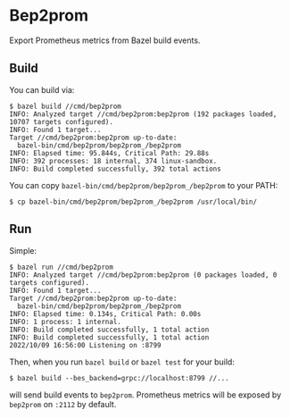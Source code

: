 # Bep2prom

Export Prometheus metrics from Bazel build events.

## Build

You can build via:

    $ bazel build //cmd/bep2prom
    INFO: Analyzed target //cmd/bep2prom:bep2prom (192 packages loaded, 10707 targets configured).
    INFO: Found 1 target...
    Target //cmd/bep2prom:bep2prom up-to-date:
      bazel-bin/cmd/bep2prom/bep2prom_/bep2prom
    INFO: Elapsed time: 95.844s, Critical Path: 29.88s
    INFO: 392 processes: 18 internal, 374 linux-sandbox.
    INFO: Build completed successfully, 392 total actions

You can copy `bazel-bin/cmd/bep2prom/bep2prom_/bep2prom` to your PATH:

    $ cp bazel-bin/cmd/bep2prom/bep2prom_/bep2prom /usr/local/bin/

## Run

Simple:

    $ bazel run //cmd/bep2prom
    INFO: Analyzed target //cmd/bep2prom:bep2prom (0 packages loaded, 0 targets configured).
    INFO: Found 1 target...
    Target //cmd/bep2prom:bep2prom up-to-date:
      bazel-bin/cmd/bep2prom/bep2prom_/bep2prom
    INFO: Elapsed time: 0.134s, Critical Path: 0.00s
    INFO: 1 process: 1 internal.
    INFO: Build completed successfully, 1 total action
    INFO: Build completed successfully, 1 total action
    2022/10/09 16:56:00 Listening on :8799

Then, when you run `bazel build` or `bazel test` for your build:

    $ bazel build --bes_backend=grpc://localhost:8799 //...

will send build events to `bep2prom`. Prometheus metrics will be exposed by `bep2prom` on `:2112` by default.
